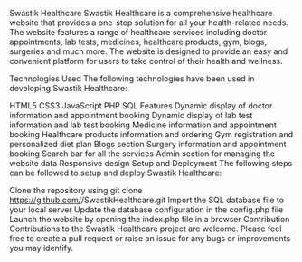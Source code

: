 Swastik Healthcare
Swastik Healthcare is a comprehensive healthcare website that provides a one-stop solution for all your health-related needs. The website features a range of healthcare services including doctor appointments, lab tests, medicines, healthcare products, gym, blogs, surgeries and much more. The website is designed to provide an easy and convenient platform for users to take control of their health and wellness.

Technologies Used
The following technologies have been used in developing Swastik Healthcare:

HTML5
CSS3
JavaScript
PHP
SQL
Features
Dynamic display of doctor information and appointment booking
Dynamic display of lab test information and lab test booking
Medicine information and appointment booking
Healthcare products information and ordering
Gym registration and personalized diet plan
Blogs section
Surgery information and appointment booking
Search bar for all the services
Admin section for managing the website data
Responsive design
Setup and Deployment
The following steps can be followed to setup and deploy Swastik Healthcare:

Clone the repository using git clone https://github.com/<username>/SwastikHealthcare.git
Import the SQL database file to your local server
Update the database configuration in the config.php file
Launch the website by opening the index.php file in a browser
Contribution
Contributions to the Swastik Healthcare project are welcome. Please feel free to create a pull request or raise an issue for any bugs or improvements you may identify.
